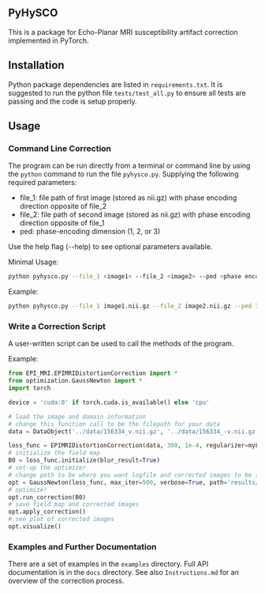 ## PyHySCO
This is a package for Echo-Planar MRI susceptibility artifact correction implemented in PyTorch.

## Installation
Python package dependencies are listed in `requirements.txt`.
It is suggested to run the python file `tests/test_all.py` to ensure all tests are passing and the code is setup properly.

## Usage

### Command Line Correction
The program can be run directly from a terminal or command line by using the ```python``` command to run the file ```pyhysco.py```.
Supplying the following required parameters:
* file_1: file path of first image (stored as nii.gz) with phase encoding direction opposite of file_2
* file_2: file path of second image (stored as nii.gz) with phase encoding direction opposite of file_1
* ped: phase-encoding dimension (1, 2, or 3)

Use the help flag (--help) to see optional parameters available.

Minimal Usage:
```bash
python pyhysco.py --file_1 <image1> --file_2 <image2> --ped <phase encoding direction>
```
Example:
```bash
python pyhysco.py --file_1 image1.nii.gz --file_2 image2.nii.gz --ped 1 --output_dir results/ --max_iter 25
```

### Write a Correction Script
A user-written script can be used to call the methods of the program. 

Example:
```python
from EPI_MRI.EPIMRIDistortionCorrection import *
from optimization.GaussNewton import *
import torch

device = 'cuda:0' if torch.cuda.is_available() else 'cpu'

# load the image and domain information
# change this function call to be the filepath for your data
data = DataObject('../data/156334_v.nii.gz', '../data/156334_-v.nii.gz', 1, device=device,dtype=torch.float32)

loss_func = EPIMRIDistortionCorrection(data, 300, 1e-4, regularizer=myLaplacian3D, PC = JacobiCG)
# initialize the field map
B0 = loss_func.initialize(blur_result=True)
# set-up the optimizer
# change path to be where you want logfile and corrected images to be stored
opt = GaussNewton(loss_func, max_iter=500, verbose=True, path='results/gnpcg-Jac/')
# optimize!
opt.run_correction(B0)
# save field map and corrected images
opt.apply_correction()
# see plot of corrected images
opt.visualize()
```

### Examples and Further Documentation
There are a set of examples in the `examples` directory. Full API documentation is in the `docs` directory. See also `Instructions.md` for an overview of the correction process.